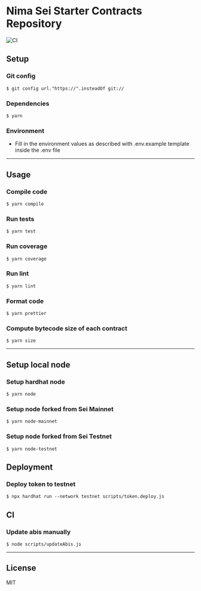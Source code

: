 # Nima Sei Starter Contracts Repository

![CI](https://github.com/NIMA-Enterprises/solidity-boilerplate/actions/workflows/ci.yml/badge.svg)

## Setup
### Git config
`$ git config url."https://".insteadOf git://`
### Dependencies
`$ yarn`
### Environment
 - Fill in the environment values as described with .env.example template inside the .env file

---
## Usage
### Compile code
`$ yarn compile`

### Run tests
`$ yarn test`

### Run coverage
`$ yarn coverage`

### Run lint
`$ yarn lint`

### Format code
`$ yarn prettier`

### Compute bytecode size of each contract
`$ yarn size`

---
## Setup local node
### Setup hardhat node
`$ yarn node`

### Setup node forked from Sei Mainnet
`$ yarn node-mainnet`

### Setup node forked from Sei Testnet
`$ yarn node-testnet`

## Deployment
### Deploy token to testnet
`$ npx hardhat run --network testnet scripts/token.deploy.js`

## CI
### Update abis manually
`$ node scripts/updateAbis.js`

---
## License
MIT
